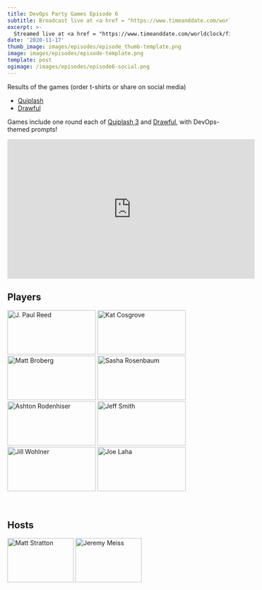 ```yaml
---
title: DevOps Party Games Episode 6
subtitle: Broadcast live at <a href = "https://www.timeanddate.com/worldclock/fixedtime.html?msg=DevOps+Party+Games+Episode-6&iso=20201117T20&p1=64&ah=1" target = "_blank">Tuesday, November 17, 8 PM CT</a> 
excerpt: >-
  Streamed live at <a href = "https://www.timeanddate.com/worldclock/fixedtime.html?msg=DevOps+Party+Games+Episode-6&iso=20201117T20&p1=64&ah=1" target = "_blank">8 PM CT</a><br> on Tuesday, November 17
date: '2020-11-17'
thumb_image: images/episodes/episode_thumb-template.png
image: images/episodes/episode-template.png
template: post
ogimage: /images/episodes/episode6-social.png
---
```


Results of the games (order t-shirts or share on social media)

- [Quiplash](https://games.jackbox.tv/artifact/quiplash3Game/3221f02c7effe1a17efce40fed259ee9/)
- [Drawful](http://games.jackbox.tv/artifact/DrawfulGame/975b181560a38ba698c379f9ac3868a8/)

Games include one round each of [Quiplash 3](https://www.jackboxgames.com/quiplash-three/) and [Drawful](https://www.jackboxgames.com/drawful-two/), with DevOps-themed prompts!

<iframe width="560" height="315" src="https://www.youtube.com/embed/XrWCakeCnZE" frameborder="0" allow="accelerometer; autoplay; clipboard-write; encrypted-media; gyroscope; picture-in-picture" allowfullscreen></iframe>

## Players

<a href = "https://twitter.com/jpaulreed" class = "player-episode-page" target = "_blank"><img src = "/images/players/paul-reed.png" alt="J. Paul Reed" width="200" height="100" class = "player-episode-page"></a>
<a href = "https://twitter.com/Dixie3Flatline" class = "player-episode-page" target = "_blank"><img src = "/images/players/kat.png" alt="Kat Cosgrove" width="200" height="100" class = "player-episode-page"></a>
<a href = "https://twitter.com/mbbroberg" class = "player-episode-page" target = "_blank"><img src = "/images/players/matt-broberg.png" alt="Matt Broberg" width="200" height="100" class = "player-episode-page"></a>
<a href = "https://twitter.com/divineops" class = "player-episode-page" target = "_blank"><img src = "/images/players/sasha-rosenbaum.png" alt="Sasha Rosenbaum" width="200" height="100" class = "player-episode-page"></a>
<a href = "https://twitter.com/mindseyeccf" class = "player-episode-page" target = "_blank"><img src = "/images/players/ashton-rodeniser.png" alt="Ashton Rodenhiser" width="200" height="100" class = "player-episode-page"></a>
<a href = "https://twitter.com/darkandnerdy" class = "player-episode-page" target = "_blank"><img src = "/images/players/jeff-smith.png" alt="Jeff Smith" width="200" height="100" class = "player-episode-page"></a>
<a href = "https://twitter.com/jillwohlner" class = "player-episode-page" target = "_blank"><img src = "/images/players/jill-wohlner.png" alt="Jill Wohlner" width="200" height="100" class = "player-episode-page"></a>
<a href = "https://twitter.com/joelaha" class = "player-episode-page" target = "_blank"><img src = "/images/players/joelaha.png" alt="Joe Laha" width="200" height="100" class = "player-episode-page"></a>

<br clear = "all">

## Hosts
<a href = "https://twitter.com/mattstratton" class = "player-episode-page"><img src = "/images/hosts/matty.png" alt="Matt Stratton" width="150" height="100" class = "player-episode-page"></a>
<a href = "https://twitter.com/IAmJerdog" class = "player-episode-page"><img src = "/images/hosts/jeremy.png" alt="Jeremy Meiss" width="150" height="100" class = "player-episode-page"></a>
